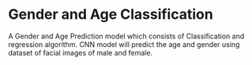 # Gender and Age Classification
A Gender and Age Prediction model which consists of Classification and regression algorithm. CNN model will predict the age and gender using dataset of facial images of male and female. 
